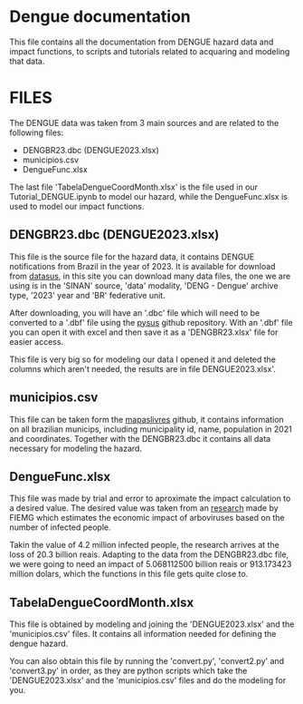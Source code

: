 # Dengue documentation

This file contains all the documentation from DENGUE hazard data and impact functions, to scripts and tutorials related to acquaring and modeling that data.

# FILES

The DENGUE data was taken from 3 main sources and are related to the following files:
- DENGBR23.dbc (DENGUE2023.xlsx)
- municipios.csv
- DengueFunc.xlsx

The last file 'TabelaDengueCoordMonth.xlsx' is the file used in our Tutorial_DENGUE.ipynb to model our hazard, while the DengueFunc.xlsx is used to model our impact functions.

## DENGBR23.dbc (DENGUE2023.xlsx)

This file is the source file for the hazard data, it contains DENGUE notifications from Brazil in the year of 2023. It is available for download from [datasus](https://datasus.saude.gov.br/transferencia-de-arquivos/#), in this site you can download many data files, the one we are using is in the 'SINAN' source, 'data' modality, 'DENG - Dengue' archive type, '2023' year and 'BR' federative unit.

After downloading, you will have an '.dbc' file which will need to be converted to a '.dbf' file using the [pysus](https://github.com/danicat/pysus) github repository. With an '.dbf' file you can open it with excel and then save it as a 'DENGBR23.xlsx' file for easier access.

This file is very big so for modeling our data I opened it and deleted the columns which aren't needed, the results are in file DENGUE2023.xlsx'.

## municipios.csv

This file can be taken form the [mapaslivres](https://github.com/mapaslivres/municipios-br/blob/main/tabelas/municipios.csv) github, it contains information on all brazilian municips, including municipality id, name, population in 2021 and coordinates. Together with the DENGBR23.dbc it contains all data necessary for modeling the hazard.

## DengueFunc.xlsx

This file was made by trial and error to aproximate the impact calculation to a desired value. The desired value was taken from an [research](https://www.fiemg.com.br/wp-content/uploads/2024/03/Impactos-Economicos-Arboviroses-somente-efeito-induzido.pdf) made by FIEMG which estimates the economic impact of arboviruses based on the number of infected people.

Takin the value of 4.2 million infected people, the research arrives at the loss of 20.3 billion reais. Adapting to the data from the DENGBR23.dbc file, we were going to need an impact of 5.068112500 billion reais or 913.173423 million dolars, which the functions in this file gets quite close to.

## TabelaDengueCoordMonth.xlsx

This file is obtained by modeling and joining the 'DENGUE2023.xlsx' and the 'municipios.csv' files. It contains all information needed for defining the dengue hazard.

You can also obtain this file by running the 'convert.py', 'convert2.py' and 'convert3.py' in order, as they are python scripts which take the 'DENGUE2023.xlsx' and the 'municipios.csv' files and do the modeling for you.
